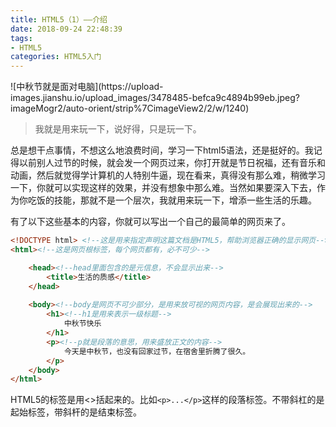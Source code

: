 ```yaml
---
title: HTML5（1）——介绍
date: 2018-09-24 22:48:39
tags:
- HTML5
categories: HTML5入门
---
```


<meta name="referrer" content="no-referrer" />
![中秋节就是面对电脑](https://upload-images.jianshu.io/upload_images/3478485-befca9c4894b99eb.jpeg?imageMogr2/auto-orient/strip%7CimageView2/2/w/1240)

> 我就是用来玩一下，说好得，只是玩一下。



<!--more-->

总是想干点事情，不想这么地浪费时间，学习一下html5语法，还是挺好的。我记得以前别人过节的时候，就会发一个网页过来，你打开就是节日祝福，还有音乐和动画，然后就觉得学计算机的人特别牛逼，现在看来，真得没有那么难，稍微学习一下，你就可以实现这样的效果，并没有想象中那么难。当然如果要深入下去，作为你吃饭的技能，那就不是一个层次，我就用来玩一下，增添一些生活的乐趣。

有了以下这些基本的内容，你就可以写出一个自己的最简单的网页来了。

```html
<!DOCTYPE html> <!--这是用来指定声明这篇文档是HTML5，帮助浏览器正确的显示网页-->
<html><!--这是网页根标签，每个网页都有，必不可少-->

    <head><!--head里面包含的是元信息，不会显示出来-->
        <title>生活的质感</title>
    </head>
    
    <body><!--body是网页不可少部分，是用来放可视的网页内容，是会展现出来的-->
        <h1><!--h1是用来表示一级标题-->
            中秋节快乐
        </h1>
        <p><!--p就是段落的意思，用来盛放正文的内容-->
            今天是中秋节，也没有回家过节，在宿舍里折腾了很久。
        </p>
    </body>
</html>
```

HTML5的标签是用<>括起来的。比如`<p>...</p>`这样的段落标签。不带斜杠的是起始标签，带斜杆的是结束标签。
